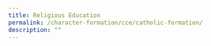 ```yaml
---
title: Religious Education
permalink: /character-formation/cce/catholic-formation/
description: ""
---
```

